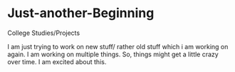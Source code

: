 # Just-another-Beginning
College Studies/Projects

I am just trying to work on new stuff/ rather old stuff which i am working on again. I am working on multiple things.
So, things might get a little crazy over time. 
I am excited about this. 
